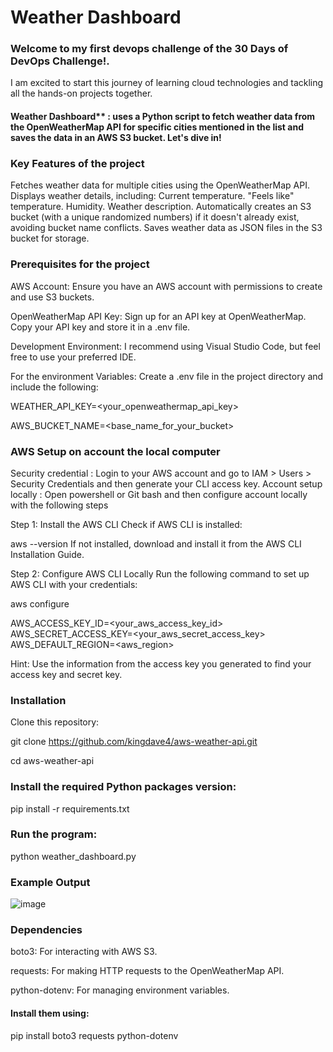 # Weather Dashboard

### Welcome to my first devops challenge of the 30 Days of DevOps Challenge!. 
I am excited to start this journey of learning cloud technologies and tackling  all the hands-on projects together.


#### Weather Dashboard** : uses a Python script to fetch weather data from the OpenWeatherMap API for specific cities mentioned in the list and saves the data in an AWS S3 bucket. Let's dive in!


### Key Features of the project
Fetches weather data for multiple cities using the OpenWeatherMap API.
Displays weather details, including:
    Current temperature.
    "Feels like" temperature.
    Humidity.
    Weather description.
Automatically creates an S3 bucket (with a unique randomized numbers) if it doesn't already exist, avoiding bucket name conflicts.
Saves weather data as JSON files in the S3 bucket for storage.

### Prerequisites for the project

AWS Account: Ensure you have an AWS account with permissions to create and use S3 buckets.

OpenWeatherMap API Key:
    Sign up for an API key at OpenWeatherMap.
    Copy your API key and store it in a .env file.
    
Development Environment: I recommend using Visual Studio Code, but feel free to use your preferred IDE.

For the environment Variables: Create a .env file in the project directory and include the following:

WEATHER_API_KEY=<your_openweathermap_api_key>

AWS_BUCKET_NAME=<base_name_for_your_bucket>


### AWS Setup on account the local computer

Security credential : Login to your AWS account and go to IAM > Users > Security Credentials and then generate your CLI access key. 
Account setup locally : Open powershell or Git bash and then configure account locally with the following steps

Step 1: Install the AWS CLI
Check if AWS CLI is installed:

aws --version
If not installed, download and install it from the AWS CLI Installation Guide.


Step 2: Configure AWS CLI Locally
Run the following command to set up AWS CLI with your credentials:

aws configure

AWS_ACCESS_KEY_ID=<your_aws_access_key_id>
AWS_SECRET_ACCESS_KEY=<your_aws_secret_access_key>
AWS_DEFAULT_REGION=<aws_region>

Hint: Use the information from the access key you generated to find your access key and secret key.


### Installation
Clone this repository:

git clone https://github.com/kingdave4/aws-weather-api.git

cd aws-weather-api


### Install the required Python packages version:

pip install -r requirements.txt


### Run the program:

python weather_dashboard.py


### Example Output

![image](https://github.com/user-attachments/assets/71a42957-0a0d-4577-a072-7a9c9042fc56)


### Dependencies
boto3: For interacting with AWS S3.

requests: For making HTTP requests to the OpenWeatherMap API.

python-dotenv: For managing environment variables.


#### Install them using:

pip install boto3 requests python-dotenv

